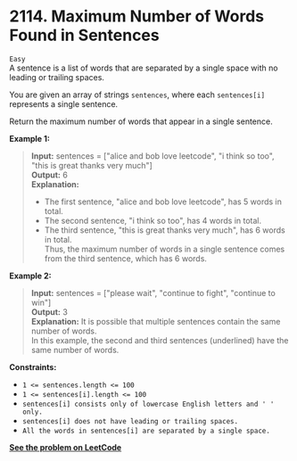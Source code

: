 # 2114. Maximum Number of Words Found in Sentences

`Easy` <br />
A sentence is a list of words that are separated by a single space with no leading or trailing spaces.

You are given an array of strings `sentences`, where each `sentences[i]` represents a single sentence.

Return the maximum number of words that appear in a single sentence.

**Example 1:**

> **Input:** sentences = ["alice and bob love leetcode", "i think so too", "this is great thanks very much"] <br />
> **Output:** 6 <br />
> **Explanation:** <br />
> - The first sentence, "alice and bob love leetcode", has 5 words in total. <br />
> - The second sentence, "i think so too", has 4 words in total. <br />
> - The third sentence, "this is great thanks very much", has 6 words in total. <br />
> Thus, the maximum number of words in a single sentence comes from the third sentence, which has 6 words.

**Example 2:**

> **Input:** sentences = ["please wait", "continue to fight", "continue to win"] <br />
> **Output:** 3 <br />
> **Explanation:** It is possible that multiple sentences contain the same number of words. <br />
> In this example, the second and third sentences (underlined) have the same number of words.

**Constraints:**

- `1 <= sentences.length <= 100`
- `1 <= sentences[i].length <= 100`
- `sentences[i] consists only of lowercase English letters and ' ' only.`
- `sentences[i] does not have leading or trailing spaces.`
- `All the words in sentences[i] are separated by a single space.`

[**See the problem on LeetCode**](https://leetcode.com/problems/maximum-number-of-words-found-in-sentences/)